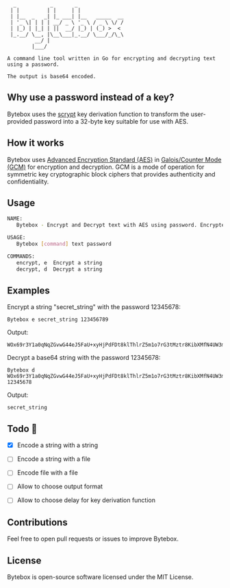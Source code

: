 ```
  _           _       _               
 | |         | |     | |              
 | |__  _   _| |_ ___| |__   _____  __
 | '_ \| | | | __/ _ \ '_ \ / _ \ \/ /
 | |_) | |_| | ||  __/ |_) | (_) >  < 
 |_.__/ \__, |\__\___|_.__/ \___/_/\_\
         __/ |                        
        |___/            

A command line tool written in Go for encrypting and decrypting text using a password. 

The output is base64 encoded.
```

## Why use a password instead of a key?

Bytebox uses the [scrypt](https://godoc.org/golang.org/x/crypto/scrypt) key derivation function to transform the user-provided password into a 32-byte key suitable for use with AES.

## How it works

Bytebox uses [Advanced Encryption Standard (AES)](https://en.wikipedia.org/wiki/Advanced_Encryption_Standard) in [Galois/Counter Mode (GCM)](https://en.wikipedia.org/wiki/Galois/Counter_Mode) for encryption and decryption. GCM is a mode of operation for symmetric key cryptographic block ciphers that provides authenticity and confidentiality.

## Usage

```bash
NAME:
   Bytebox - Encrypt and Decrypt text with AES using password. Encrypted result is base64 encoded

USAGE:
   Bytebox [command] text password

COMMANDS:
   encrypt, e  Encrypt a string
   decrypt, d  Decrypt a string
```

## Examples

Encrypt a string "secret_string" with the password 12345678:
```
Bytebox e secret_string 123456789
```
Output:
```
WOx69r3Y1a0qNqZGvwG44eJ5FaU+xyHjPdFDt8klThlrZ5m1o7rG3tMztr8KibXMfN4UW3m/dfLyCmimnyQPX3f5
```

Decrypt a base64 string with the password 12345678:

```
Bytebox d WOx69r3Y1a0qNqZGvwG44eJ5FaU+xyHjPdFDt8klThlrZ5m1o7rG3tMztr8KibXMfN4UW3m/dfLyCmimnyQPX3f5 12345678
```
Output:
```
secret_string
```


## Todo 🚀
- [x] Encode a string with a string
- [ ] Encode a string with a file
- [ ] Encode file with a file
- [ ]  Allow to choose output format
- [ ]  Allow to choose delay for key derivation function


## Contributions

Feel free to open pull requests or issues to improve Bytebox.


## License

Bytebox is open-source software licensed under the MIT License.